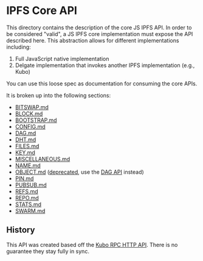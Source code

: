 # IPFS Core API

This directory contains the description of the core JS IPFS API. In order to be considered "valid", a JS IPFS core implementation must expose the API described here.
This abstraction allows for different implementations including:
1. Full JavaScript native implementation
2. Delgate implementation that invokes another IPFS implementation (e.g., Kubo)

You can use this loose spec as documentation for consuming the core APIs.

It is broken up into the following sections:

* [BITSWAP.md](BITSWAP.md)
* [BLOCK.md](BLOCK.md)
* [BOOTSTRAP.md](BOOTSTRAP.md)
* [CONFIG.md](CONFIG.md)
* [DAG.md](DAG.md)
* [DHT.md](DHT.md)
* [FILES.md](FILES.md)
* [KEY.md](KEY.md)
* [MISCELLANEOUS.md](MISCELLANEOUS.md)
* [NAME.md](NAME.md)
* [OBJECT.md](OBJECT.md) ([deprecated](https://github.com/ipfs/go-ipfs/issues/7936), use the [DAG API](DAG.md) instead)
* [PIN.md](PIN.md)
* [PUBSUB.md](PUBSUB.md)
* [REFS.md](REFS.md)
* [REPO.md](REPO.md)
* [STATS.md](STATS.md)
* [SWARM.md](SWARM.md)

## History
This API was created based off the [Kubo RPC HTTP API](https://docs.ipfs.io/reference/kubo/rpc/).  There is no guarantee they stay fully in sync.
